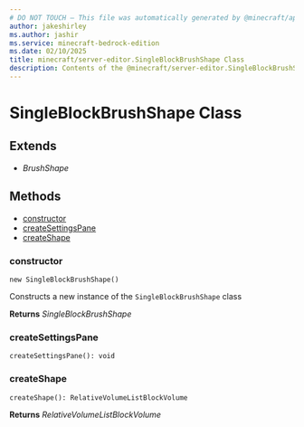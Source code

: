 ```yaml
---
# DO NOT TOUCH — This file was automatically generated by @minecraft/api-docs-generator, to report problems file an issue at https://github.com/Mojang/minecraft-scripting-libraries
author: jakeshirley
ms.author: jashir
ms.service: minecraft-bedrock-edition
ms.date: 02/10/2025
title: minecraft/server-editor.SingleBlockBrushShape Class
description: Contents of the @minecraft/server-editor.SingleBlockBrushShape class.
---
```

# SingleBlockBrushShape Class

## Extends
- *BrushShape*

## Methods
- [constructor](#(constructor))
- [createSettingsPane](#createsettingspane)
- [createShape](#createshape)

### **constructor**
`
new SingleBlockBrushShape()
`

Constructs a new instance of the `SingleBlockBrushShape` class

**Returns** *SingleBlockBrushShape*

### **createSettingsPane**
`
createSettingsPane(): void
`

### **createShape**
`
createShape(): RelativeVolumeListBlockVolume
`

**Returns** *RelativeVolumeListBlockVolume*
